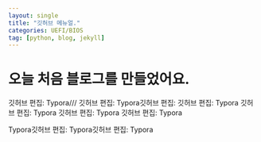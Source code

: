 ```yaml
---
layout: single
title: "깃허브 메뉴얼."
categories: UEFI/BIOS
tag: [python, blog, jekyll]
---
```

# 오늘 처음 블로그를 만들었어요. 

깃허브 편집: Typora///
깃허브 편집: Typora깃허브 편집: 
깃허브 편집: Typora
깃허브 편집: Typora
깃허브 편집: Typora
깃허브 편집: Typora

Typora깃허브 편집: Typora깃허브 편집: Typora